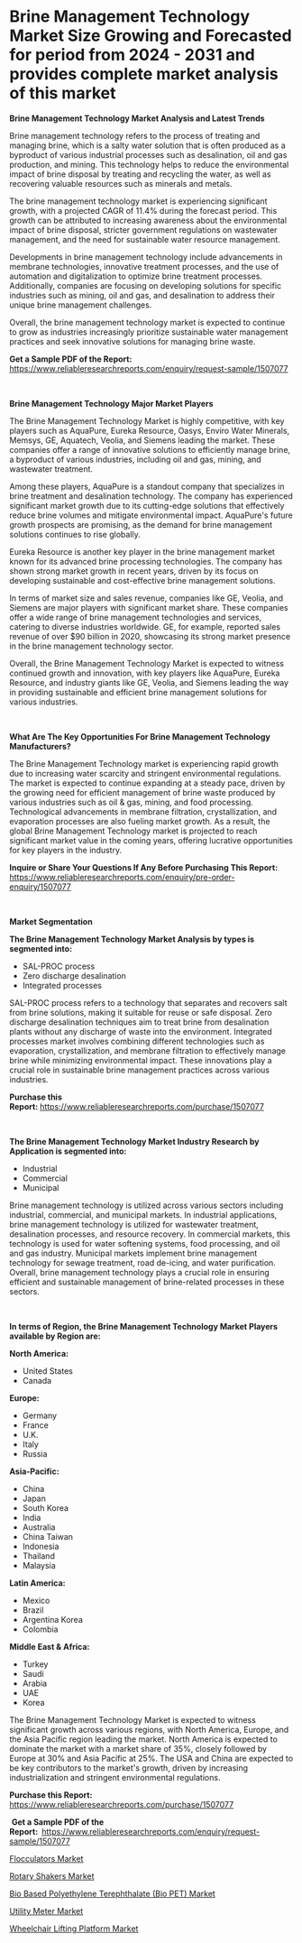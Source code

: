<p><h1>Brine Management Technology Market Size Growing and Forecasted for period from 2024 - 2031 and provides complete market analysis of this market</h1></p><p><strong>Brine Management Technology Market Analysis and Latest Trends</strong></p>
<p><p>Brine management technology refers to the process of treating and managing brine, which is a salty water solution that is often produced as a byproduct of various industrial processes such as desalination, oil and gas production, and mining. This technology helps to reduce the environmental impact of brine disposal by treating and recycling the water, as well as recovering valuable resources such as minerals and metals.</p><p>The brine management technology market is experiencing significant growth, with a projected CAGR of 11.4% during the forecast period. This growth can be attributed to increasing awareness about the environmental impact of brine disposal, stricter government regulations on wastewater management, and the need for sustainable water resource management.</p><p>Developments in brine management technology include advancements in membrane technologies, innovative treatment processes, and the use of automation and digitalization to optimize brine treatment processes. Additionally, companies are focusing on developing solutions for specific industries such as mining, oil and gas, and desalination to address their unique brine management challenges.</p><p>Overall, the brine management technology market is expected to continue to grow as industries increasingly prioritize sustainable water management practices and seek innovative solutions for managing brine waste.</p></p>
<p><strong>Get a Sample PDF of the Report:&nbsp;</strong> <a href="https://www.reliableresearchreports.com/enquiry/request-sample/1507077">https://www.reliableresearchreports.com/enquiry/request-sample/1507077</a></p>
<p>&nbsp;</p>
<p><strong>Brine Management Technology Major Market Players</strong></p>
<p><p>The Brine Management Technology Market is highly competitive, with key players such as AquaPure, Eureka Resource, Oasys, Enviro Water Minerals, Memsys, GE, Aquatech, Veolia, and Siemens leading the market. These companies offer a range of innovative solutions to efficiently manage brine, a byproduct of various industries, including oil and gas, mining, and wastewater treatment.</p><p>Among these players, AquaPure is a standout company that specializes in brine treatment and desalination technology. The company has experienced significant market growth due to its cutting-edge solutions that effectively reduce brine volumes and mitigate environmental impact. AquaPure's future growth prospects are promising, as the demand for brine management solutions continues to rise globally.</p><p>Eureka Resource is another key player in the brine management market known for its advanced brine processing technologies. The company has shown strong market growth in recent years, driven by its focus on developing sustainable and cost-effective brine management solutions.</p><p>In terms of market size and sales revenue, companies like GE, Veolia, and Siemens are major players with significant market share. These companies offer a wide range of brine management technologies and services, catering to diverse industries worldwide. GE, for example, reported sales revenue of over $90 billion in 2020, showcasing its strong market presence in the brine management technology sector.</p><p>Overall, the Brine Management Technology Market is expected to witness continued growth and innovation, with key players like AquaPure, Eureka Resource, and industry giants like GE, Veolia, and Siemens leading the way in providing sustainable and efficient brine management solutions for various industries.</p></p>
<p>&nbsp;</p>
<p><strong>What Are The Key Opportunities For Brine Management Technology Manufacturers?</strong></p>
<p><p>The Brine Management Technology market is experiencing rapid growth due to increasing water scarcity and stringent environmental regulations. The market is expected to continue expanding at a steady pace, driven by the growing need for efficient management of brine waste produced by various industries such as oil & gas, mining, and food processing. Technological advancements in membrane filtration, crystallization, and evaporation processes are also fueling market growth. As a result, the global Brine Management Technology market is projected to reach significant market value in the coming years, offering lucrative opportunities for key players in the industry.</p></p>
<p><strong>Inquire or Share Your Questions If Any Before Purchasing This Report:</strong> <a href="https://www.reliableresearchreports.com/enquiry/pre-order-enquiry/1507077">https://www.reliableresearchreports.com/enquiry/pre-order-enquiry/1507077</a></p>
<p>&nbsp;</p>
<p><strong>Market Segmentation</strong></p>
<p><strong>The Brine Management Technology Market Analysis by types is segmented into:</strong></p>
<p><ul><li>SAL-PROC process</li><li>Zero discharge desalination</li><li>Integrated processes</li></ul></p>
<p><p>SAL-PROC process refers to a technology that separates and recovers salt from brine solutions, making it suitable for reuse or safe disposal. Zero discharge desalination techniques aim to treat brine from desalination plants without any discharge of waste into the environment. Integrated processes market involves combining different technologies such as evaporation, crystallization, and membrane filtration to effectively manage brine while minimizing environmental impact. These innovations play a crucial role in sustainable brine management practices across various industries.</p></p>
<p><strong>Purchase this Report:&nbsp;</strong><a href="https://www.reliableresearchreports.com/purchase/1507077">https://www.reliableresearchreports.com/purchase/1507077</a></p>
<p>&nbsp;</p>
<p><strong>The Brine Management Technology Market Industry Research by Application is segmented into:</strong></p>
<p><ul><li>Industrial</li><li>Commercial</li><li>Municipal</li></ul></p>
<p><p>Brine management technology is utilized across various sectors including industrial, commercial, and municipal markets. In industrial applications, brine management technology is utilized for wastewater treatment, desalination processes, and resource recovery. In commercial markets, this technology is used for water softening systems, food processing, and oil and gas industry. Municipal markets implement brine management technology for sewage treatment, road de-icing, and water purification. Overall, brine management technology plays a crucial role in ensuring efficient and sustainable management of brine-related processes in these sectors.</p></p>
<p>&nbsp;</p>
<p><strong>In terms of Region, the Brine Management Technology Market Players available by Region are:</strong></p>
<p>
    <p> <strong> North America: </strong>
        <ul>
            <li>United States</li>
            <li>Canada</li>
        </ul>
        </p> 
    <p> <strong> Europe: </strong>
        <ul>
            <li>Germany</li>
            <li>France</li>
            <li>U.K.</li>
            <li>Italy</li>
            <li>Russia</li>
        </ul>
        </p> 
    <p> <strong> Asia-Pacific: </strong>
        <ul>
            <li>China</li>
            <li>Japan</li>
            <li>South Korea</li>
            <li>India</li>
            <li>Australia</li>
            <li>China Taiwan</li>
            <li>Indonesia</li>
            <li>Thailand</li>
            <li>Malaysia</li>
        </ul>
        </p> 
    <p> <strong> Latin America: </strong>
        <ul>
            <li>Mexico</li>
            <li>Brazil</li>
            <li>Argentina Korea</li>
            <li>Colombia</li>
        </ul>
        </p> 
    <p> <strong> Middle East & Africa: </strong>
        <ul>
            <li>Turkey</li>
            <li>Saudi</li>
            <li>Arabia</li>
            <li>UAE</li>
            <li>Korea</li>
        </ul>
    </p>
    </p>
<p><p>The Brine Management Technology Market is expected to witness significant growth across various regions, with North America, Europe, and the Asia Pacific region leading the market. North America is expected to dominate the market with a market share of 35%, closely followed by Europe at 30% and Asia Pacific at 25%. The USA and China are expected to be key contributors to the market's growth, driven by increasing industrialization and stringent environmental regulations.</p></p>
<p><strong>Purchase this Report: </strong><a href="https://www.reliableresearchreports.com/purchase/1507077">https://www.reliableresearchreports.com/purchase/1507077</a></p>
<p>&nbsp;<strong>Get a Sample PDF of the Report:&nbsp;&nbsp;</strong><a href="https://www.reliableresearchreports.com/enquiry/request-sample/1507077">https://www.reliableresearchreports.com/enquiry/request-sample/1507077</a></p>
<p><strong></strong></p>
<p><p><a href="https://medium.com/@paulmcglynn6456/flocculators-market-size-cagr-trends-2024-2030-09bd010894ed">Flocculators Market</a></p><p><a href="https://medium.com/@paulmcglynn6456/rotary-shakers-nbsp-market-focuses-on-market-share-size-and-projected-forecast-till-2031-a051110614a4">Rotary Shakers Market</a></p><p><a href="https://github.com/lataunyatinikmelvin59ilbd0dv/Market-Research-Report-List-1/blob/main/bio-based-polyethylene-terephthalate-bio-pet-market.md">Bio Based Polyethylene Terephthalate (Bio PET) Market</a></p><p><a href="https://medium.com/@joanacasper19/utility-meter-market-insights-into-market-cagr-market-trends-and-growth-strategies-de6d5bbb06d9">Utility Meter Market</a></p><p><a href="https://medium.com/@paulmcglynn6456/wheelchair-lifting-platform-market-insights-into-market-cagr-market-trends-and-growth-strategies-b7c3aca0a90a">Wheelchair Lifting Platform Market</a></p></p>